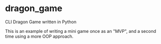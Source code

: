 # dragon_game
CLI Dragon Game written in Python

This is an example of writing a mini game once as an "MVP", and a second time using a more OOP approach.
